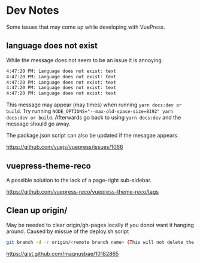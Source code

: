 # Dev Notes

Some issues that may come up while developing with VuePress.

## language does not exist

While the message does not seem to be an issue it is annoying.

```bash
4:47:20 PM: Language does not exist: text
4:47:20 PM: Language does not exist: text
4:47:20 PM: Language does not exist: text
4:47:20 PM: Language does not exist: text
4:47:20 PM: Language does not exist: text
```

This message may appear (may times) when running `yarn docs:dev or build`. Try running `NODE_OPTIONS="--max-old-space-size=8192" yarn docs:dev or build`. Afterwards go back to using `yarn docs:dev` and the message should go away.

The package.json script can also be updated if the mesagae appears. 

https://github.com/vuejs/vuepress/issues/1066

## vuepress-theme-reco

A possible solution to the lack of a page-right sub-sidebar.

https://github.com/vuepress-reco/vuepress-theme-reco/tags

## Clean up origin/<branches>

May be needed to clear origin/gh-pages locally if you donot want it hanging around. Caused by missue of the deploy.sh script

```bash
git branch -d -r origin/<remote branch name> (This will not delete the branch on the remote repo!)
```

https://gist.github.com/magnusbae/10182865
